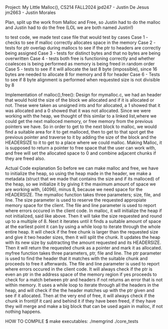 Project: My Little Malloc(), CS214 FALL2024
jpd247 - Justin De Jesus
jm2663 - Justin Morales


Plan, split up the work from Malloc and Free, so Justin had to do the malloc and Justin had to do the free (LOL we are both named Justin!)

to test code, we made test case file that would test by cases
    Case 1 - checks to see if malloc correctly allocates space in the memory
    Case 2 - tests for ptr overlap during mallocs to see if the ptr to headers are correctly being assigned
    Case 3 - tests for distinct bytes and that no bytes are being overwritten
    Case 4 - tests both free is functioning correctly and whether coalesces is being performed as memory is being freed in random order
    Case 5 - tests to see if it will allocate the last 8 byte (impossible), since 16 bytes are needed to allocate 8 for memory and 8 for header
    Case 6 - Tests to see if 8 byte alignment is performed when requested size is not divisible by 8
    
Implementation of malloc(),free(): Design for mymalloc.c, we had an header that would hold the size of the block we allocated and if it is allocated or not. These were taken as unsigned ints and for allocated, a 1 showed that it was allocated and a 0 showed that it was not allocated. Since we were working with the heap, we thought of this similar to a linked list,where we could get the next malloced memory, or free memory from the previous pointers we have. So in order to get to the next block to malloc, we would find a suitable area for it to get malloced, then to get to that spot get the previous pointer and traverse to it by adding the size of the block and the HEADERSIZE to it to get to a place where we could malloc. Making Malloc, it is supposed to return a pointer to free space that the user can work with, and free will set the allocated space to 0 and combine adjacent chunks if they are freed also.

Actual Code explanation
    So before we can make malloc and free, we have to initialize the heap, so using the heap made in the header, we make a metadata (struct that we made that contains the size and if its malloced) of the heap, so we initialize it by giving it the maximum amount of space we are working with, (4096), minus 8, because we need space for the HEADERSIZE. The mymalloc function takes three parameters; size, file, and line. The size parameter is used to reserve the requested appropiate memory space for the client. The file and line parameter is used to report where errors occured in the client code. In malloc, it will initialize the heap if not initialized, said like above. Then it will take the size requested and round up to a multiple of 8. Next it iterates until it finds a suitable amount of space at the earliest point it can by using a while loop to iterate through the whole entire heap. It will check if the free chunk is larger than the requested size and give it two header sizes, then it will split the chunk. It updates the heap with its new size by subtracting the amount requested and its HEADERSIZE. Then it will return the requested chunk as a pointer and mark it as allocated. myfree function takes three parameters, ptr, file and line. The ptr parameter is used to find the header that it matches with the suitable chunk and proceeds to free it afterwards. The file and line parameter is used to report where errors occured in the client code. It will always check if the ptr is even an ptr in the address space of the memory region if yes proceeds to check for a match between ptr and headers if not returns an error that is not within memory. It uses a while loop to iterate through all the headers in the heap, and will check if the the header matches up with the ptr given and see if it allocated. Then at the very end of free, it will always check if the chunk in front(if it can) and behind it if they have been freed, if they have they will merge and make a big block that can be used again in malloc, if not nothing happens. 


HOW TO COMPILE $ make executables: ./memgrind ./core_tests

